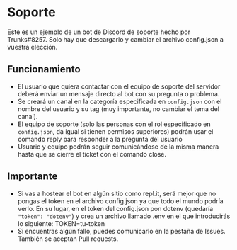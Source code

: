 # Soporte
Este es un ejemplo de un bot de Discord de soporte hecho por Trunks#8257.
Solo hay que descargarlo y cambiar el archivo config.json a vuestra elección.
## Funcionamiento
- El usuario que quiera contactar con el equipo de soporte del servidor deberá enviar un mensaje directo al bot con su pregunta o problema.
- Se creará un canal en la categoría especificada en `config.json` con el nombre del usuario y su tag (muy importante, no cambiar el tema del canal).
- El equipo de soporte (solo las personas con el rol especificado en `config.json`, da igual si tienen permisos superiores) podrán usar el comando reply para responder a la pregunta del usuario
- Usuario y equipo podrán seguir comunicándose de la misma manera hasta que se cierre el ticket con el comando close.
## Importante
- Si vas a hostear el bot en algún sitio como repl.it, será mejor que no pongas el token en el archivo config.json ya que todo el mundo podría verlo. En su lugar, en el token del config.json pon dotenv (quedaría `"token": "dotenv"`) y crea un archivo llamado .env en el que introducirás lo siguiente: TOKEN=tu-token
- Si encuentras algún fallo, puedes comunicarlo en la pestaña de Issues. También se aceptan Pull requests.
